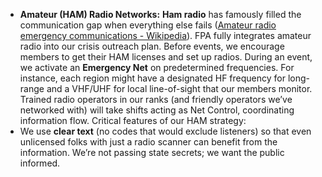 - **Amateur (HAM) Radio Networks:** **Ham radio** has famously filled the communication gap when everything else fails ([Amateur radio emergency communications - Wikipedia](https://en.wikipedia.org/wiki/Amateur_radio_emergency_communications#:~:text=Recent%20examples%20include%20the%20September,1)). FPA fully integrates amateur radio into our crisis outreach plan. Before events, we encourage members to get their HAM licenses and set up radios. During an event, we activate an **Emergency Net** on predetermined frequencies. For instance, each region might have a designated HF frequency for long-range and a VHF/UHF for local line-of-sight that our members monitor. Trained radio operators in our ranks (and friendly operators we’ve networked with) will take shifts acting as Net Control, coordinating information flow. Critical features of our HAM strategy:  
- We use **clear text** (no codes that would exclude listeners) so that even unlicensed folks with just a radio scanner can benefit from the information. We’re not passing state secrets; we want the public informed.